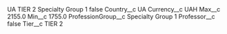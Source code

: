 <?xml version="1.0" encoding="UTF-8"?>
<CustomMetadata xmlns="http://soap.sforce.com/2006/04/metadata" xmlns:xsi="http://www.w3.org/2001/XMLSchema-instance" xmlns:xsd="http://www.w3.org/2001/XMLSchema">
    <label>UA TIER 2 Specialty Group 1</label>
    <protected>false</protected>
    <values>
        <field>Country__c</field>
        <value xsi:type="xsd:string">UA</value>
    </values>
    <values>
        <field>Currency__c</field>
        <value xsi:type="xsd:string">UAH</value>
    </values>
    <values>
        <field>Max__c</field>
        <value xsi:type="xsd:double">2155.0</value>
    </values>
    <values>
        <field>Min__c</field>
        <value xsi:type="xsd:double">1755.0</value>
    </values>
    <values>
        <field>ProfessionGroup__c</field>
        <value xsi:type="xsd:string">Specialty Group 1</value>
    </values>
    <values>
        <field>Professor__c</field>
        <value xsi:type="xsd:boolean">false</value>
    </values>
    <values>
        <field>Tier__c</field>
        <value xsi:type="xsd:string">TIER 2</value>
    </values>
</CustomMetadata>
